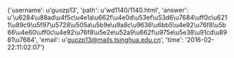 {'username': u'guozp13', 'path': u'wd1140/1140.html', 'answer': u'\u6284\u88ad\u4f5c\u4e1a\u662f\u4e0d\u53ef\u53d6\u7684\uff0c\u6211\u89c9\u5f97\u5728\u505a\u5b9e\u9a8c\u9636\u6bb5\u4e92\u76f8\u5b66\u4e60\uff0c\u4e92\u76f8\u5e2e\u52a9\u662f\u975e\u5e38\u91cd\u8981\u7684', 'email': u'guozp13@mails.tsinghua.edu.cn', 'time': '2016-02-22:11:02:07'}